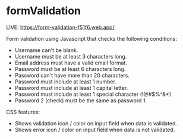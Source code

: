 # formValidation

LIVE: https://form-validation-f51f6.web.app/

 Form validation using Javascript that checks the following conditions:
 
- Username can't be blank.
- Username must be at least 3 characters long. 
- Email address must have a valid email format.
- Password must be at least 6 characters long.
- Password can't have more than 20 characters.
- Password must include at least 1 number.
- Password must include at least 1 capital letter.
- Password must include at least 1 special character (!@#$%^&*)
- Password 2 (check) must be the same as password 1.

CSS features:
- Shows validation icon / color on input field when data is validated.
- Shows error icon / color on input field when data is not validated.
 
